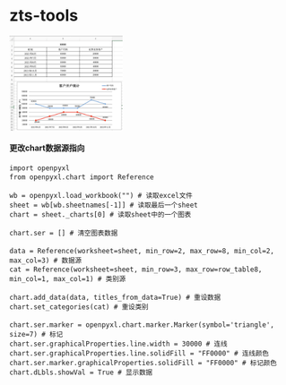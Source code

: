 # zts-tools

<img src="https://github.com/wanghao9696/zts-tools/blob/main/excel/test.png" width="40%" align="center">

#### 更改chart数据源指向
```
import openpyxl
from openpyxl.chart import Reference

wb = openpyxl.load_workbook("") # 读取excel文件
sheet = wb[wb.sheetnames[-1]] # 读取最后一个sheet
chart = sheet._charts[0] # 读取sheet中的一个图表

chart.ser = [] # 清空图表数据

data = Reference(worksheet=sheet, min_row=2, max_row=8, min_col=2, max_col=3) # 数据源
cat = Reference(worksheet=sheet, min_row=3, max_row=row_table8, min_col=1, max_col=1) # 类别源

chart.add_data(data, titles_from_data=True) # 重设数据
chart.set_categories(cat) # 重设类别

chart.ser.marker = openpyxl.chart.marker.Marker(symbol='triangle', size=7) # 标记
chart.ser.graphicalProperties.line.width = 30000 # 连线
chart.ser.graphicalProperties.line.solidFill = "FF0000" # 连线颜色
chart.ser.marker.graphicalProperties.solidFill = "FF0000" # 标记颜色
chart.dLbls.showVal = True # 显示数据
```